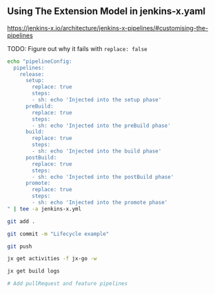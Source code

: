 ## Using The Extension Model in jenkins-x.yaml

https://jenkins-x.io/architecture/jenkins-x-pipelines/#customising-the-pipelines

TODO: Figure out why it fails with `replace: false`

```bash
echo "pipelineConfig:
  pipelines:
    release:
      setup:
        replace: true
        steps:
        - sh: echo 'Injected into the setup phase'
      preBuild:
        replace: true
        steps:
        - sh: echo 'Injected into the preBuild phase'
      build:
        replace: true
        steps:
        - sh: echo 'Injected into the build phase'
      postBuild:
        replace: true
        steps:
        - sh: echo 'Injected into the postBuild phase'
      promote:
        replace: true
        steps:
        - sh: echo 'Injected into the promote phase'
" | tee -a jenkins-x.yml

git add .

git commit -m "Lifecycle example"

git push

jx get activities -f jx-go -w

jx get build logs

# Add pullRequest and feature pipelines
```
